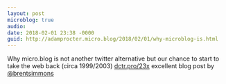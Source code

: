 ```yaml
---
layout: post
microblog: true
audio: 
date: 2018-02-01 23:38 -0000
guid: http://adamprocter.micro.blog/2018/02/01/why-microblog-is.html
---
```

Why micro.blog is not another twitter alternative but our chance to start to take the web back (circa 1999/2003) [dctr.pro/23x](http://dctr.pro/23x) excellent blog post by [@brentsimmons](https://micro.blog/brentsimmons)
